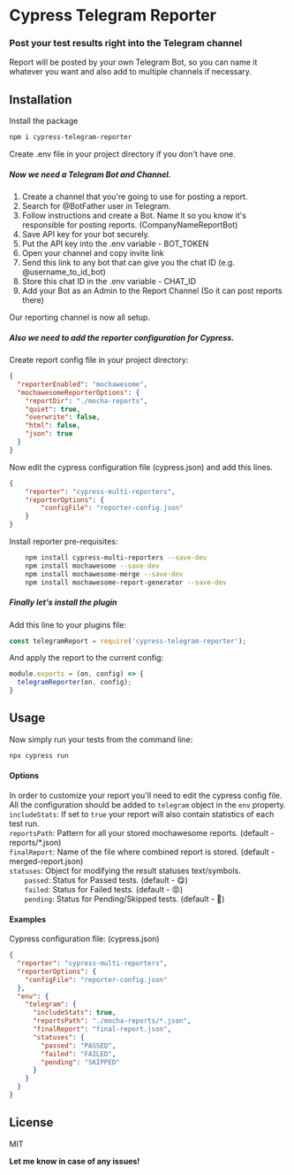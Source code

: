 
# Cypress Telegram Reporter
### Post your test results right into the Telegram channel
Report will be posted by your own Telegram Bot, so you can name it whatever you want and also add to multiple channels if necessary.


## Installation

Install the package 

```sh
npm i cypress-telegram-reporter
```

Create .env file in your project directory if you don't have one.

##### Now we need a Telegram Bot and Channel.
1. Create a channel that you're going to use for posting a report.
2. Search for @BotFather user in Telegram.
3. Follow instructions and create a Bot. Name it so you know it's responsible for posting reports. (CompanyNameReportBot)
4. Save API key for your bot securely.
5. Put the API key into the .env variable - BOT_TOKEN
6. Open your channel and copy invite link
7. Send this link to any bot that can give you the chat ID (e.g. @username_to_id_bot)
8. Store this chat ID in the .env variable - CHAT_ID
9. Add your Bot as an Admin to the Report Channel (So it can post reports there)

Our reporting channel is now all setup.

##### Also we need to add the reporter configuration for Cypress.
Create report config file in your project directory:
```json
{
  "reporterEnabled": "mochawesome",
  "mochawesomeReporterOptions": {
    "reportDir": "./mocha-reports",
    "quiet": true,
    "overwrite": false,
    "html": false,
    "json": true
  }
}
```
Now edit the cypress configuration file (cypress.json) and add this lines.
```json
{
    "reporter": "cypress-multi-reporters",
    "reporterOptions": {
        "configFile": "reporter-config.json"
    }
}
```

Install reporter pre-requisites:
```sh
    npm install cypress-multi-reporters --save-dev
    npm install mochawesome --save-dev
    npm install mochawesome-merge --save-dev
    npm install mochawesome-report-generator --save-dev
```

##### Finally let's install the plugin 
Add this line to your plugins file:
```js
const telegramReport = require('cypress-telegram-reporter');
```
And apply the report to the current config:
```js
module.exports = (on, config) => {
  telegramReporter(on, config);
}
```

## Usage
Now simply run your tests from the command line:
```sh
npx cypress run
```

#### Options
In order to customize your report you'll need to edit the cypress config file.\
All the configuration should be added to `telegram` object in the `env` property.\
`includeStats`: If set to `true` your report will also contain statistics of each test run.\
`reportsPath`: Pattern for all your stored mochawesome reports. (default - reports/*.json)\
`finalReport`: Name of the file where combined report is stored. (default - merged-report.json)\
`statuses`: Object for modifying the result statuses text/symbols. \
       `passed`: Status for Passed tests. (default - 😋)\
       `failed`: Status for Failed tests. (default - 😡)\
       `pending`: Status for Pending/Skipped tests. (default - 🥶)

#### Examples
Cypress configuration file: (cypress.json)
```json
{
  "reporter": "cypress-multi-reporters",
  "reporterOptions": {
    "configFile": "reporter-config.json"
  },
  "env": {
    "telegram": {
      "includeStats": true,
      "reportsPath": "./mocha-reports/*.json",
      "finalReport": "final-report.json",
      "statuses": {
        "passed": "PASSED",
        "failed": "FAILED",
        "pending": "SKIPPED"
      }
    }
  }
}
```

## License

MIT

**Let me know in case of any issues!**
